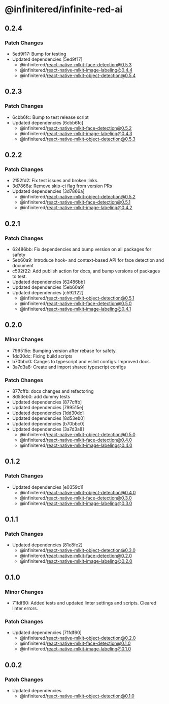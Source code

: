# @infinitered/infinite-red-ai

## 0.2.4

### Patch Changes

- 5ed9f17: Bump for testing
- Updated dependencies [5ed9f17]
  - @infinitered/react-native-mlkit-face-detection@0.5.3
  - @infinitered/react-native-mlkit-image-labeling@0.4.4
  - @infinitered/react-native-mlkit-object-detection@0.5.4

## 0.2.3

### Patch Changes

- 6cbb6fc: Bump to test release script
- Updated dependencies [6cbb6fc]
  - @infinitered/react-native-mlkit-face-detection@0.5.2
  - @infinitered/react-native-mlkit-image-labeling@0.4.3
  - @infinitered/react-native-mlkit-object-detection@0.5.3

## 0.2.2

### Patch Changes

- 2152fd2: Fix test issues and broken links.
- 3d7866a: Remove skip-ci flag from version PRs
- Updated dependencies [3d7866a]
  - @infinitered/react-native-mlkit-object-detection@0.5.2
  - @infinitered/react-native-mlkit-face-detection@0.5.1
  - @infinitered/react-native-mlkit-image-labeling@0.4.2

## 0.2.1

### Patch Changes

- 62486bb: Fix dependencies and bump version on all packages for safety
- 5eb60a9: Introduce hook- and context-based API for face detection and document
- c592f22: Add publish action for docs, and bump versions of packages to test.
- Updated dependencies [62486bb]
- Updated dependencies [5eb60a9]
- Updated dependencies [c592f22]
  - @infinitered/react-native-mlkit-object-detection@0.5.1
  - @infinitered/react-native-mlkit-face-detection@0.5.0
  - @infinitered/react-native-mlkit-image-labeling@0.4.1

## 0.2.0

### Minor Changes

- 799515e: Bumping version after rebase for safety.
- 1dd30dc: Fixing build scripts
- b70bbc0: Canges to typescript and eslint configs. Improved docs.
- 3a7d3a8: Create and import shared typescript configs

### Patch Changes

- 877cffb: docs changes and refactoring
- 8d53eb0: add dummy tests
- Updated dependencies [877cffb]
- Updated dependencies [799515e]
- Updated dependencies [1dd30dc]
- Updated dependencies [8d53eb0]
- Updated dependencies [b70bbc0]
- Updated dependencies [3a7d3a8]
  - @infinitered/react-native-mlkit-object-detection@0.5.0
  - @infinitered/react-native-mlkit-face-detection@0.4.0
  - @infinitered/react-native-mlkit-image-labeling@0.4.0

## 0.1.2

### Patch Changes

- Updated dependencies [e0359c1]
  - @infinitered/react-native-mlkit-object-detection@0.4.0
  - @infinitered/react-native-mlkit-face-detection@0.3.0
  - @infinitered/react-native-mlkit-image-labeling@0.3.0

## 0.1.1

### Patch Changes

- Updated dependencies [81e8fe2]
  - @infinitered/react-native-mlkit-object-detection@0.3.0
  - @infinitered/react-native-mlkit-face-detection@0.2.0
  - @infinitered/react-native-mlkit-image-labeling@0.2.0

## 0.1.0

### Minor Changes

- 71fdf60: Added tests and updated linter settings and scripts. Cleared linter errors.

### Patch Changes

- Updated dependencies [71fdf60]
  - @infinitered/react-native-mlkit-object-detection@0.2.0
  - @infinitered/react-native-mlkit-face-detection@0.1.0
  - @infinitered/react-native-mlkit-image-labeling@0.1.0

## 0.0.2

### Patch Changes

- Updated dependencies
  - @infinitered/react-native-mlkit-object-detection@0.1.0
